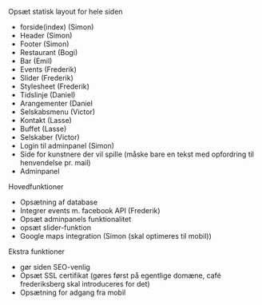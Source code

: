 Opsæt statisk layout for hele siden
- forside(index) (Simon)
- Header (Simon)
- Footer (Simon)
- Restaurant (Bogi)
- Bar (Emil)
- Events (Frederik)
- Slider (Frederik)
- Stylesheet (Frederik)
- Tidslinje (Daniel)
- Arangementer (Daniel
- Selskabsmenu (Victor)
- Kontakt (Lasse)
- Buffet (Lasse)
- Selskaber (Victor)
- Login til adminpanel (Simon)
- Side for kunstnere der vil spille (måske bare en tekst med opfordring til henvendelse pr. mail)
- Adminpanel

Hovedfunktioner
- Opsætning af database
- Integrer events m. facebook API (Frederik)
- Opsæt adminpanels funktionalitet
- opsæt slider-funktion
- Google maps integration (Simon (skal optimeres til mobil))

Ekstra funktioner
- gør siden SEO-venlig
- Opsæt SSL certifikat (gøres først på egentlige domæne, café frederiksberg skal introduceres for det)
- Opsætning for adgang fra mobil
